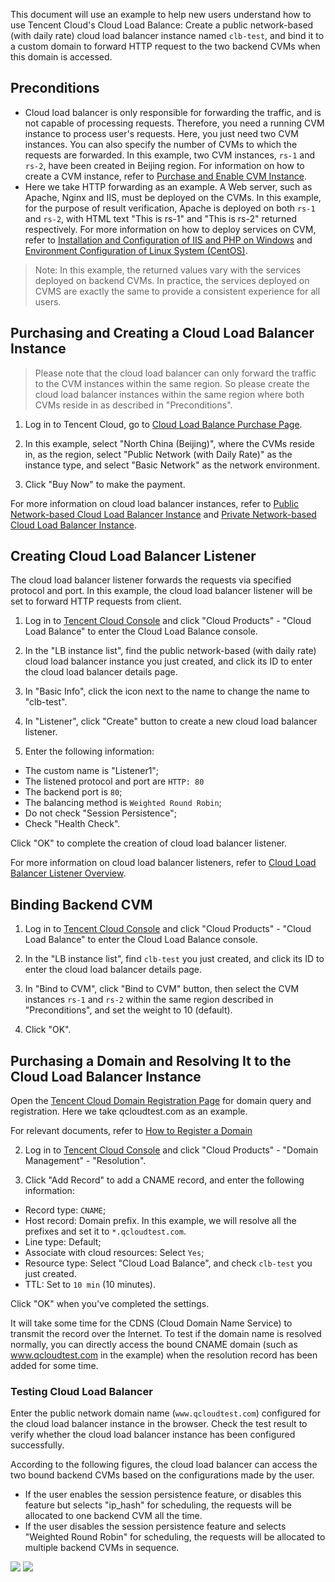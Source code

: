 ﻿This document will use an example to help new users understand how to use Tencent Cloud's Cloud Load Balance: Create a public network-based (with daily rate) cloud load balancer instance named `clb-test`, and bind it to a custom domain to forward HTTP request to the two backend CVMs when this domain is accessed.

## Preconditions
- Cloud load balancer is only responsible for forwarding the traffic, and is not capable of processing requests. Therefore, you need a running CVM instance to process user's requests. Here, you just need two CVM instances. You can also specify the number of CVMs to which the requests are forwarded. In this example, two CVM instances, `rs-1` and `rs-2`, have been created in Beijing region. For information on how to create a CVM instance, refer to [Purchase and Enable CVM Instance](/doc/product/213/4855).
- Here we take HTTP forwarding as an example. A Web server, such as Apache, Nginx and IIS, must be deployed on the CVMs. In this example, for the purpose of result verification, Apache is deployed on both `rs-1` and `rs-2`, with HTML text "This is rs-1" and "This is rs-2" returned respectively. For more information on how to deploy services on CVM, refer to [Installation and Configuration of IIS and PHP on Windows](https://cloud.tencent.com/doc/product/213/2755) and [Environment Configuration of Linux System (CentOS)](https://cloud.tencent.com/doc/product/213/2125).

> Note: In this example, the returned values vary with the services deployed on backend CVMs. In practice, the services deployed on CVMS are exactly the same to provide a consistent experience for all users.

## Purchasing and Creating a Cloud Load Balancer Instance
> Please note that the cloud load balancer can only forward the traffic to the CVM instances within the same region. So please create the cloud load balancer instances within the same region where both CVMs reside in as described in "Preconditions".

1) Log in to Tencent Cloud, go to [Cloud Load Balance Purchase Page](https://buy.cloud.tencent.com/lb).

2) In this example, select "North China (Beijing)", where the CVMs reside in, as the region, select "Public Network (with Daily Rate)" as the instance type, and select "Basic Network" as the network environment.

3) Click "Buy Now" to make the payment.

For more information on cloud load balancer instances, refer to [Public Network-based Cloud Load Balancer Instance](/doc/product/214/6147) and [Private Network-based Cloud Load Balancer Instance](/doc/product/214/6148).

## Creating Cloud Load Balancer Listener
The cloud load balancer listener forwards the requests via specified protocol and port. In this example, the cloud load balancer listener will be set to forward HTTP requests from client.

1) Log in to [Tencent Cloud Console](https://console.cloud.tencent.com/) and click "Cloud Products" - "Cloud Load Balance" to enter the Cloud Load Balance console.

2) In the "LB instance list", find the public network-based (with daily rate) cloud load balancer instance you just created, and click its ID to enter the cloud load balancer details page.

3) In "Basic Info", click the icon next to the name to change the name to "clb-test".

4) In "Listener", click "Create" button to create a new cloud load balancer listener.

5) Enter the following information:

- The custom name is "Listener1";
- The listened protocol and port are `HTTP: 80`
- The backend port is `80`;
- The balancing method is `Weighted Round Robin`;
- Do not check "Session Persistence";
- Check "Health Check".

Click "OK" to complete the creation of cloud load balancer listener.

For more information on cloud load balancer listeners, refer to [Cloud Load Balancer Listener Overview](/doc/product/214/6151).

## Binding Backend CVM

1) Log in to [Tencent Cloud Console](https://console.cloud.tencent.com/) and click "Cloud Products" - "Cloud Load Balance" to enter the Cloud Load Balance console.

2) In the "LB instance list", find `clb-test` you just created, and click its ID to enter the cloud load balancer details page.

3) In "Bind to CVM", click "Bind to CVM" button, then select the CVM instances `rs-1` and `rs-2` within the same region described in "Preconditions", and set the weight to 10 (default).

4) Click "OK".

## Purchasing a Domain and Resolving It to the Cloud Load Balancer Instance
Open the [Tencent Cloud Domain Registration Page](https://cloud.tencent.com/product/dm.html) for domain query and registration. Here we take qcloudtest.com as an example.

For relevant documents, refer to [How to Register a Domain](https://cloud.tencent.com/doc/product/242/3717)

2) Log in to [Tencent Cloud Console](https://console.cloud.tencent.com/) and click "Cloud Products" - "Domain Management" - "Resolution".


3) Click "Add Record" to add a CNAME record, and enter the following information:

- Record type: `CNAME`;
- Host record: Domain prefix. In this example, we will resolve all the prefixes and set it to `*.qcloudtest.com`.
- Line type: Default;
- Associate with cloud resources: Select `Yes`;
- Resource type: Select "Cloud Load Balance", and check `clb-test` you just created.
- TTL: Set to `10 min` (10 minutes).

Click "OK" when you've completed the settings.

It will take some time for the CDNS (Cloud Domain Name Service) to transmit the record over the Internet. To test if the domain name is resolved normally, you can directly access the bound CNAME domain (such as www.qcloudtest.com in the example) when the resolution record has been added for some time.

### Testing Cloud Load Balancer
Enter the public network domain name (`www.qcloudtest.com`) configured for the cloud load balancer instance in the browser. Check the test result to verify whether the cloud load balancer instance has been configured successfully.

According to the following figures, the cloud load balancer can access the two bound backend CVMs based on the configurations made by the user.
- If the user enables the session persistence feature, or disables this feature but selects "ip_hash" for scheduling, the requests will be allocated to one backend CVM all the time.
- If the user disables the session persistence feature and selects "Weighted Round Robin" for scheduling, the requests will be allocated to multiple backend CVMs in sequence.

![](//mccdn.qcloud.com/static/img/6db39e63f01e0212b85811d17467e5be/image.png)
![](//mccdn.qcloud.com/static/img/3a3df321b536f701c172f200f36bddc7/image.png)




